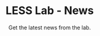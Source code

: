 ---
title: LESS Lab - News
subtitle: Get the latest news from the lab.
layout: news
show_sidebar: false
hide_hero: true
sponsors: news
permalink: "/news/"
---